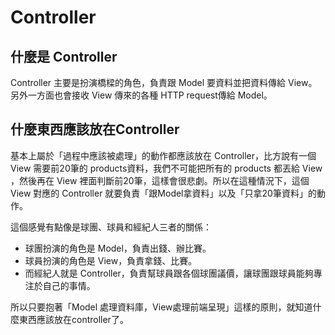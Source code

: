 # Controller


## 什麼是 Controller

Controller 主要是扮演橋樑的角色，負責跟 Model 要資料並把資料傳給 View。另外一方面也會接收 View 傳來的各種 HTTP request傳給 Model。

## 什麼東西應該放在Controller

基本上屬於「過程中應該被處理」的動作都應該放在 Controller，比方說有一個 View 需要前20筆的 products資料，我們不可能把所有的 products 都丟給 View ，然後再在 View 裡面判斷前20筆，這樣會很悲劇。所以在這種情況下，這個 View 對應的 Controller 就要負責「跟Model拿資料」以及「只拿20筆資料」的動作。

這個感覺有點像是球團、球員和經紀人三者的關係：

* 球團扮演的角色是 Model，負責出錢、辦比賽。
* 球員扮演的角色是 View，負責拿錢、比賽。
* 而經紀人就是 Controller，負責幫球員跟各個球團議價，讓球團跟球員能夠專注於自己的事情。

所以只要抱著「Model 處理資料庫，View處理前端呈現」這樣的原則，就知道什麼東西應該放在controller了。

